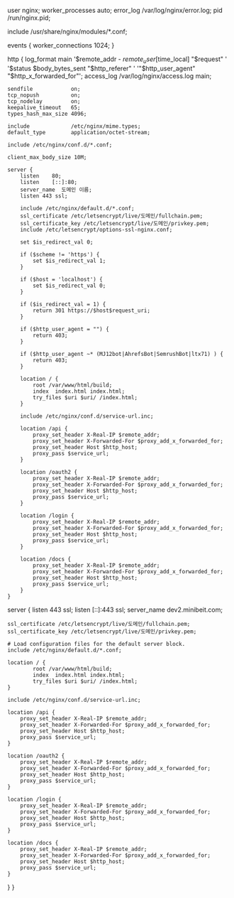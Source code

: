 user nginx;
worker_processes auto;
error_log /var/log/nginx/error.log;
pid /run/nginx.pid;

include /usr/share/nginx/modules/*.conf;

events {
    worker_connections 1024;
}

http {
    log_format  main  '$remote_addr - $remote_user [$time_local] "$request" '
                      '$status $body_bytes_sent "$http_referer" '
                      '"$http_user_agent" "$http_x_forwarded_for"';
    access_log  /var/log/nginx/access.log  main;

    sendfile            on;
    tcp_nopush          on;
    tcp_nodelay         on;
    keepalive_timeout   65;
    types_hash_max_size 4096;

    include             /etc/nginx/mime.types;
    default_type        application/octet-stream;

    include /etc/nginx/conf.d/*.conf;

    client_max_body_size 10M;

    server {
        listen    80;
        listen    [::]:80;
        server_name  도메인 이름;
        listen 443 ssl;

        include /etc/nginx/default.d/*.conf;
        ssl_certificate /etc/letsencrypt/live/도메인/fullchain.pem;
        ssl_certificate_key /etc/letsencrypt/live/도메인/privkey.pem;
        include /etc/letsencrypt/options-ssl-nginx.conf;

        set $is_redirect_val 0;

        if ($scheme != 'https') {
            set $is_redirect_val 1;
        }

        if ($host = 'localhost') {
            set $is_redirect_val 0;
        }

        if ($is_redirect_val = 1) {
            return 301 https://$host$request_uri;
        }

        if ($http_user_agent = "") {
            return 403;
        }

        if ($http_user_agent ~* (MJ12bot|AhrefsBot|SemrushBot|ltx71) ) {
            return 403;
        }

        location / {
            root /var/www/html/build;
            index  index.html index.html;
            try_files $uri $uri/ /index.html;
        }

        include /etc/nginx/conf.d/service-url.inc;

        location /api {
            proxy_set_header X-Real-IP $remote_addr;
            proxy_set_header X-Forwarded-For $proxy_add_x_forwarded_for;
            proxy_set_header Host $http_host;
            proxy_pass $service_url;
        }

        location /oauth2 {
            proxy_set_header X-Real-IP $remote_addr;
            proxy_set_header X-Forwarded-For $proxy_add_x_forwarded_for;
            proxy_set_header Host $http_host;
            proxy_pass $service_url;
        }

        location /login {
            proxy_set_header X-Real-IP $remote_addr;
            proxy_set_header X-Forwarded-For $proxy_add_x_forwarded_for;
            proxy_set_header Host $http_host;
            proxy_pass $service_url;
        }

        location /docs {
            proxy_set_header X-Real-IP $remote_addr;
            proxy_set_header X-Forwarded-For $proxy_add_x_forwarded_for;
            proxy_set_header Host $http_host;
            proxy_pass $service_url;
        }
    }


  server {
    listen       443 ssl;
    listen       [::]:443 ssl;
    server_name  dev2.minibeit.com;

    ssl_certificate /etc/letsencrypt/live/도메인/fullchain.pem;
    ssl_certificate_key /etc/letsencrypt/live/도메인/privkey.pem;

    # Load configuration files for the default server block.
    include /etc/nginx/default.d/*.conf;

    location / {
            root /var/www/html/build;
            index  index.html index.html;
            try_files $uri $uri/ /index.html;
    }

    include /etc/nginx/conf.d/service-url.inc;

    location /api {
        proxy_set_header X-Real-IP $remote_addr;
        proxy_set_header X-Forwarded-For $proxy_add_x_forwarded_for;
        proxy_set_header Host $http_host;
        proxy_pass $service_url;
    }

    location /oauth2 {
        proxy_set_header X-Real-IP $remote_addr;
        proxy_set_header X-Forwarded-For $proxy_add_x_forwarded_for;
        proxy_set_header Host $http_host;
        proxy_pass $service_url;
    }

    location /login {
        proxy_set_header X-Real-IP $remote_addr;
        proxy_set_header X-Forwarded-For $proxy_add_x_forwarded_for;
        proxy_set_header Host $http_host;
        proxy_pass $service_url;
    }

    location /docs {
        proxy_set_header X-Real-IP $remote_addr;
        proxy_set_header X-Forwarded-For $proxy_add_x_forwarded_for;
        proxy_set_header Host $http_host;
        proxy_pass $service_url;
    }
  }
}
